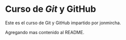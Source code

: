 # Curso de _Git_ y **GitHub**

Este es el curso de Git y GitHub impartido por jonmircha.

Agregando mas contenido al README.